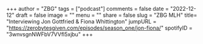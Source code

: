 
+++
author = "ZBG"
tags = ["podcast"]
comments = false
date = "2022-12-12"
draft = false
image = ""
menu = ""
share = false
slug = "ZBG MLH"
title= "Interviewing Jon Gottfried & Fiona Whittington"
jumpURL = "https://zerobytesgiven.com/episodes/season_one/jon-fiona/"
spotifyID = "3wnvsgnNWFbV7VVfl5xjbu"
+++
